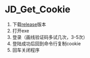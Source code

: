 # JD_Get_Cookie
1. 下载[release](https://github.com/Waikkii/JD_Get_Cookie/releases/tag/V2.1)版本
2. 打开exe
3. 登录（画线验证码多试几次，3-5次）
4. 登陆成功后回到命令行复制cookie
6. 回车关闭程序
